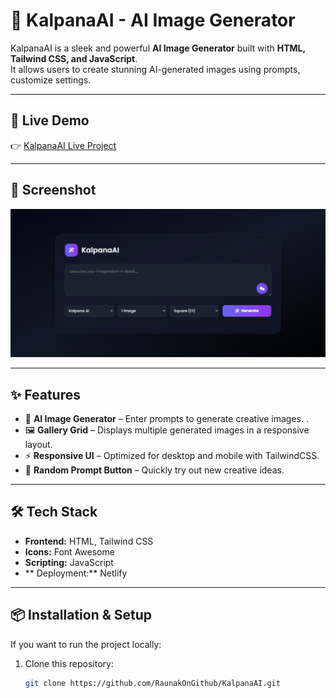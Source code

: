 
# 🌌 KalpanaAI - AI Image Generator

KalpanaAI is a sleek and powerful **AI Image Generator** built with **HTML, Tailwind CSS, and JavaScript**.  
It allows users to create stunning AI-generated images using prompts, customize settings.  

---

## 🚀 Live Demo
👉 [KalpanaAI Live Project](https://kalpana-ai.netlify.app/)

---

## 📸 Screenshot
![KalpanaAI Screenshot](https://github.com/RaunakOnGithub/KalpanaAI/blob/main/KalpanaAI.jpeg)

---

## ✨ Features
- 🎨 **AI Image Generator** – Enter prompts to generate creative images.  .  
- 🖼️ **Gallery Grid** – Displays multiple generated images in a responsive layout.  
- ⚡ **Responsive UI** – Optimized for desktop and mobile with TailwindCSS.  
- 🎲 **Random Prompt Button** – Quickly try out new creative ideas.  

---

## 🛠️ Tech Stack
- **Frontend:** HTML, Tailwind CSS  
- **Icons:** Font Awesome  
- **Scripting:** JavaScript  
- ** Deployment:** Netlify 
---

## 📦 Installation & Setup
If you want to run the project locally:

1. Clone this repository:
   ```bash
   git clone https://github.com/RaunakOnGithub/KalpanaAI.git
